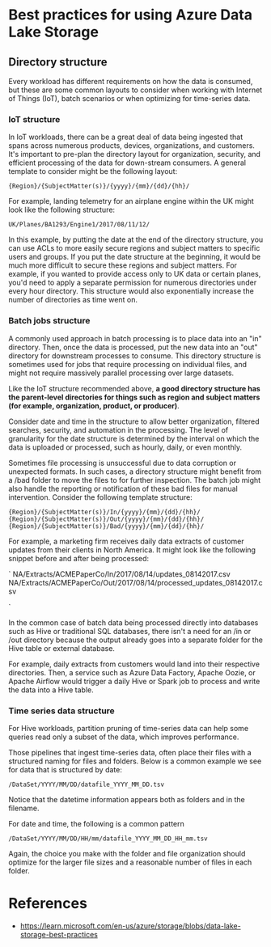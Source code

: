 # Best practices for using Azure Data Lake Storage


## Directory structure

Every workload has different requirements on how the data is consumed, but these are some common layouts to consider when working with Internet of Things (IoT), batch scenarios or when optimizing for time-series data.

### IoT structure
In IoT workloads, there can be a great deal of data being ingested that spans across numerous products, devices, organizations, and customers. It's important to pre-plan the directory layout for organization, security, and efficient processing of the data for down-stream consumers. A general template to consider might be the following layout:

`{Region}/{SubjectMatter(s)}/{yyyy}/{mm}/{dd}/{hh}/`

For example, landing telemetry for an airplane engine within the UK might look like the following structure:

`UK/Planes/BA1293/Engine1/2017/08/11/12/`

In this example, by putting the date at the end of the directory structure, you can use ACLs to more easily secure regions and subject matters to specific users and groups. If you put the date structure at the beginning, it would be much more difficult to secure these regions and subject matters. For example, if you wanted to provide access only to UK data or certain planes, you'd need to apply a separate permission for numerous directories under every hour directory. This structure would also exponentially increase the number of directories as time went on.

### Batch jobs structure
A commonly used approach in batch processing is to place data into an "in" directory. Then, once the data is processed, put the new data into an "out" directory for downstream processes to consume. This directory structure is sometimes used for jobs that require processing on individual files, and might not require massively parallel processing over large datasets. 

Like the IoT structure recommended above, **a good directory structure has the parent-level directories for things such as region and subject matters (for example, organization, product, or producer)**. 

Consider date and time in the structure to allow better organization, filtered searches, security, and automation in the processing. The level of granularity for the date structure is determined by the interval on which the data is uploaded or processed, such as hourly, daily, or even monthly.

Sometimes file processing is unsuccessful due to data corruption or unexpected formats. In such cases, a directory structure might benefit from a /bad folder to move the files to for further inspection. The batch job might also handle the reporting or notification of these bad files for manual intervention. Consider the following template structure:

`
{Region}/{SubjectMatter(s)}/In/{yyyy}/{mm}/{dd}/{hh}/
{Region}/{SubjectMatter(s)}/Out/{yyyy}/{mm}/{dd}/{hh}/
{Region}/{SubjectMatter(s)}/Bad/{yyyy}/{mm}/{dd}/{hh}/
`


For example, a marketing firm receives daily data extracts of customer updates from their clients in North America. It might look like the following snippet before and after being processed:


`
NA/Extracts/ACMEPaperCo/In/2017/08/14/updates_08142017.csv
NA/Extracts/ACMEPaperCo/Out/2017/08/14/processed_updates_08142017.csv

`

In the common case of batch data being processed directly into databases such as Hive or traditional SQL databases, there isn't a need for an /in or /out directory because the output already goes into a separate folder for the Hive table or external database. 

For example, daily extracts from customers would land into their respective directories. Then, a service such as Azure Data Factory, Apache Oozie, or Apache Airflow would trigger a daily Hive or Spark job to process and write the data into a Hive table.

### Time series data structure
For Hive workloads, partition pruning of time-series data can help some queries read only a subset of the data, which improves performance.

Those pipelines that ingest time-series data, often place their files with a structured naming for files and folders. Below is a common example we see for data that is structured by date:


`
/DataSet/YYYY/MM/DD/datafile_YYYY_MM_DD.tsv
`

Notice that the datetime information appears both as folders and in the filename.

For date and time, the following is a common pattern


`
/DataSet/YYYY/MM/DD/HH/mm/datafile_YYYY_MM_DD_HH_mm.tsv
`

Again, the choice you make with the folder and file organization should optimize for the larger file sizes and a reasonable number of files in each folder.

# References

- https://learn.microsoft.com/en-us/azure/storage/blobs/data-lake-storage-best-practices
